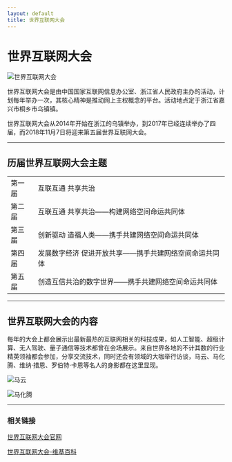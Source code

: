 ```yaml
---
layout: default
title: 世界互联网大会
---
```


# **世界互联网大会**

![世界互联网大会](https://img-blog.csdn.net/20181013170043517?watermark/2/text/aHR0cHM6Ly9ibG9nLmNzZG4ubmV0L3dlaXhpbl80MzM0NzA5NQ==/font/5a6L5L2T/fontsize/400/fill/I0JBQkFCMA==/dissolve/70)


世界互联网大会是由中国国家互联网信息办公室、浙江省人民政府主办的活动，计划每年举办一次，其核心精神是推动网上主权概念的平台。活动地点定于浙江省嘉兴市桐乡市乌镇镇。

世界互联网大会从2014年开始在浙江的乌镇举办，到2017年已经连续举办了四届，而2018年11月7日将迎来第五届世界互联网大会。

---
## **历届世界互联网大会主题**

|||
---|---
第一届|互联互通 共享共治
第二届|互联互通 共享共治——构建网络空间命运共同体
第三届|创新驱动 造福人类——携手共建网络空间命运共同体
第四届|发展数字经济 促进开放共享——携手共建网络空间命运共同体
第五届|创造互信共治的数字世界——携手共建网络空间命运共同体

---

## 世界互联网大会的内容

每年的大会上都会展示出最新最热的互联网相关的科技成果，如人工智能、超级计算、无人驾驶、量子通信等技术都曾在会场展示。来自世界各地的不计其数的行业精英领袖都会参加，分享交流技术，同时还会有领域的大咖举行访谈，马云、马化腾、维纳·措恩、罗伯特·卡恩等名人的身影都在这里显现。

![马云](https://img-blog.csdn.net/20181013170840544?watermark/2/text/aHR0cHM6Ly9ibG9nLmNzZG4ubmV0L3dlaXhpbl80MzM0NzA5NQ==/font/5a6L5L2T/fontsize/400/fill/I0JBQkFCMA==/dissolve/70)

![马化腾](https://img-blog.csdn.net/20181013170930920?watermark/2/text/aHR0cHM6Ly9ibG9nLmNzZG4ubmV0L3dlaXhpbl80MzM0NzA5NQ==/font/5a6L5L2T/fontsize/400/fill/I0JBQkFCMA==/dissolve/70)

---

### 相关链接

[世界互联网大会官网](http://www.wicwuzhen.cn/)

[世界互联网大会-维基百科](https://zh.wikipedia.org/wiki/%E4%B8%96%E7%95%8C%E4%BA%92%E8%81%94%E7%BD%91%E5%A4%A7%E4%BC%9A)





















